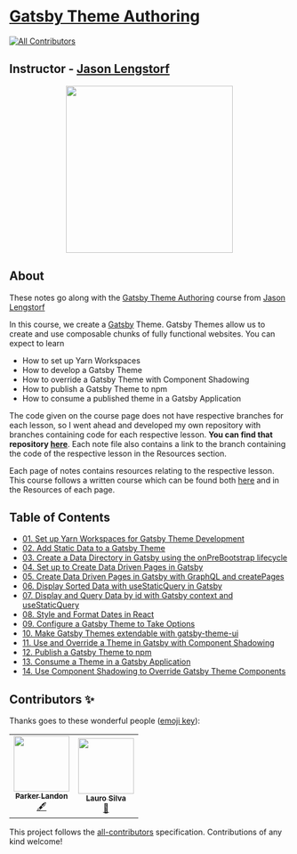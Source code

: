 # [Gatsby Theme Authoring](https://egghead.io/courses/gatsby-theme-authoring)
<!-- ALL-CONTRIBUTORS-BADGE:START - Do not remove or modify this section -->
[![All Contributors](https://img.shields.io/badge/all_contributors-2-orange.svg?style=flat-square)](#contributors-)
<!-- ALL-CONTRIBUTORS-BADGE:END -->

## Instructor - [Jason Lengstorf](https://egghead.io/instructors/jason-lengstorf)

<p align="center"><img src="https://d2eip9sf3oo6c2.cloudfront.net/series/square_covers/000/000/311/full/EGH_GatsbyThemes_Final.png" width="300"/></p>

## About

These notes go along with the [Gatsby Theme Authoring](https://egghead.io/courses/gatsby-theme-authoring) course from [Jason Lengstorf](https://egghead.io/instructors/jason-lengstorf)

In this course, we create a [Gatsby](https://www.gatsbyjs.org/) Theme. Gatsby Themes allow us to create and use composable chunks of fully functional websites. You can expect to learn
- How to set up Yarn Workspaces
- How to develop a Gatsby Theme
- How to override a Gatsby Theme with Component Shadowing
- How to publish a Gatsby Theme to npm
- How to consume a published theme in a Gatsby Application

The code given on the course page does not have respective branches for each lesson, so I went ahead and developed my own repository with branches containing code for each respective lesson. **You can find that repository [here](https://github.com/ParkerGits/authoring-gatsby-themes)**. Each note file also contains a link to the branch containing the code of the respective lesson in the Resources section.

Each page of notes contains resources relating to the respective lesson. This course follows a written course which can be found both [here](https://www.gatsbyjs.org/tutorial/building-a-theme/) and in the Resources of each page.
## Table of Contents

- [01. Set up Yarn Workspaces for Gatsby Theme Development](01-set-up-yarn-workspaces-for-gatsby-theme-development.md)
- [02. Add Static Data to a Gatsby Theme](02-add-static-data-to-a-gatsby-theme.md)
- [03. Create a Data Directory in Gatsby using the onPreBootstrap lifecycle](03-create-a-data-directory-in-gatsby-using-the-on-pre-bootstrap-lifecycle.md)
- [04. Set up to Create Data Driven Pages in Gatsby](04-set-up-to-create-data-driven-pages-in-gatsby.md)
- [05. Create Data Driven Pages in Gatsby with GraphQL and createPages](05-create-data-driven-pages-in-gatsby-with-graph-ql-and-create-pages.md)
- [06. Display Sorted Data with useStaticQuery in Gatsby](06-display-sorted-data-with-use-static-query-in-gatsby.md)
- [07. Display and Query Data by id with Gatsby context and useStaticQuery](07-display-and-query-data-by-id-with-gatsby-context-and-use-static-query.md)
- [08. Style and Format Dates in React](08-style-and-format-dates-in-react.md)
- [09. Configure a Gatsby Theme to Take Options](09-configure-a-gatsby-theme-to-take-options.md)
- [10. Make Gatsby Themes extendable with gatsby-theme-ui](10-make-gatsby-themes-extendable-with-gatsby-theme-ui.md)
- [11. Use and Override a Theme in Gatsby with Component Shadowing](11-use-and-override-a-theme-in-gatsby-with-component-shadowing.md)
- [12. Publish a Gatsby Theme to npm](12-publish-a-gatsby-theme-to-npm.md)
- [13. Consume a Theme in a Gatsby Application](13-consume-a-theme-in-a-gatsby-application.md)
- [14. Use Component Shadowing to Override Gatsby Theme Components](14-use-component-shadowing-to-override-gatsby-theme-components.md)

## Contributors ✨

Thanks goes to these wonderful people ([emoji key](https://allcontributors.org/docs/en/emoji-key)):

<!-- ALL-CONTRIBUTORS-LIST:START - Do not remove or modify this section -->
<!-- prettier-ignore-start -->
<!-- markdownlint-disable -->
<table>
  <tr>
    <td align="center"><a href="https://github.com/ParkerGits"><img src="https://avatars3.githubusercontent.com/u/45955761?v=4" width="100px;" alt=""/><br /><sub><b>Parker Landon</b></sub></a><br /><a href="#content-ParkerGits" title="Content">🖋</a></td>
    <td align="center"><a href="https://laurosilva.com"><img src="https://avatars2.githubusercontent.com/u/57044804?v=4" width="100px;" alt=""/><br /><sub><b>Lauro Silva</b></sub></a><br /><a href="https://github.com/eggheadio-projects/gatsby-theme-authoring-notes/pulls?q=is%3Apr+reviewed-by%3Alaurosilvacom" title="Reviewed Pull Requests">👀</a></td>
  </tr>
</table>

<!-- markdownlint-enable -->
<!-- prettier-ignore-end -->
<!-- ALL-CONTRIBUTORS-LIST:END -->

This project follows the [all-contributors](https://github.com/all-contributors/all-contributors) specification. Contributions of any kind welcome!
